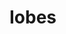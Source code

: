 # Iobes

<!---[![Build Status](https://travis-ci.com/blester125/iobes.svg?branch=master)](https://travis-ci.com/blester125/iobes)--->
